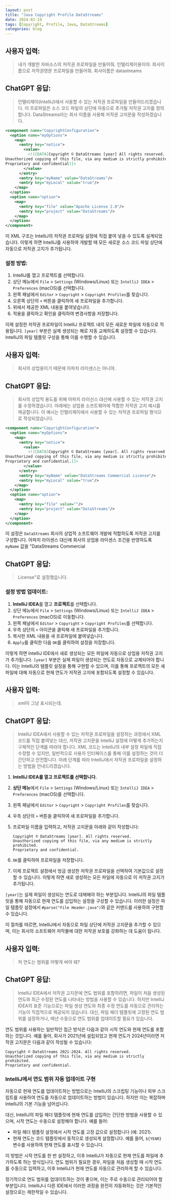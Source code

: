 ```yaml
---
layout: post
title: "Java Copyright Profile DataStreams"
date: 2024-02-19
tags: [Copyright, Profile, Java, DataStreams]
categories: blog
---
```


## 사용자 입력:
> 내가 개발한 자바소스의 저작권 프로파일을 만들어줘. 인텔리제이용이야.  회사이름으로 저작권영문 프로파일을 만들어줘. 회사이름은 datastreams

## ChatGPT 응답:
> 인텔리제이(IntelliJ)에서 사용할 수 있는 저작권 프로파일을 만들어드리겠습니다. 이 프로파일은 소스 코드 파일의 상단에 자동으로 추가될 저작권 고지를 정의합니다. DataStreams라는 회사 이름을 사용해 저작권 고지문을 작성하겠습니다.

```xml
<component name="CopyrightConfiguration">
  <option name="myOptions">
    <map>
      <entry key="notice">
        <value>
          <![CDATA[Copyright © DataStreams [year] All rights reserved.
Unauthorized copying of this file, via any medium is strictly prohibited
Proprietary and confidential]]>
        </value>
      </entry>
      <entry key="myName" value="DataStreams"/>
      <entry key="myLocal" value="true"/>
    </map>
  </option>
  <option name="option">
    <map>
      <entry key="file" value="Apache License 2.0"/>
      <entry key="project" value="DataStreams"/>
    </map>
  </option>
</component>
```

이 XML 구조는 IntelliJ의 저작권 프로파일 설정에 직접 붙여 넣을 수 있도록 설계되었습니다. 이렇게 하면 IntelliJ를 사용하여 개발할 때 모든 새로운 소스 코드 파일 상단에 자동으로 저작권 고지가 추가됩니다.

### 설정 방법:

1. IntelliJ를 열고 프로젝트를 선택합니다.
2. 상단 메뉴에서 `File` > `Settings` (Windows/Linux) 또는 `IntelliJ IDEA` > `Preferences` (macOS)를 선택합니다.
3. 왼쪽 패널에서 `Editor` > `Copyright` > `Copyright Profiles`를 찾습니다.
4. 오른쪽 상단의 `+` 버튼을 클릭하여 새 프로파일을 추가합니다.
5. 위에서 제공한 XML 내용을 붙여넣습니다.
6. 적용을 클릭하고 확인을 클릭하여 변경사항을 저장합니다.

이제 설정한 저작권 프로파일이 IntelliJ 프로젝트 내의 모든 새로운 파일에 자동으로 적용됩니다. `[year]` 부분은 실제 생성되는 해로 자동 교체하도록 설정할 수 있습니다. IntelliJ의 파일 템플릿 구성을 통해 이를 수행할 수 있습니다.

## 사용자 입력:
> 회사의 상업용이기 때문에 아파치 라이센스는 아니야.

## ChatGPT 응답:
> 회사의 상업적 용도를 위해 아파치 라이선스 대신에 사용할 수 있는 저작권 고지를 수정하겠습니다. 아래에는 상업용 소프트웨어에 적합한 저작권 고지 예시를 제공합니다. 이 예시는 인텔리제이에서 사용할 수 있는 저작권 프로파일 형식으로 작성되었습니다.

```xml
<component name="CopyrightConfiguration">
  <option name="myOptions">
    <map>
      <entry key="notice">
        <value>
          <![CDATA[Copyright © DataStreams [year]. All rights reserved.
Unauthorized copying of this file, via any medium is strictly prohibited.
Proprietary and confidential.]]>
        </value>
      </entry>
      <entry key="myName" value="DataStreams Commercial License"/>
      <entry key="myLocal" value="true"/>
    </map>
  </option>
  <option name="option">
    <map>
      <entry key="file" value=""/>
      <entry key="project" value="DataStreams"/>
    </map>
  </option>
</component>
```

이 설정은 `DataStreams` 회사의 상업적 소프트웨어 개발에 적합하도록 저작권 고지를 구성합니다. 아파치 라이센스 대신에 회사의 상업용 라이센스 조건을 반영하도록 `myName` 값을 "DataStreams Commercial

## ChatGPT 응답:
>  License"로 설정했습니다. 

### 설정 방법 업데이트:

1. **IntelliJ IDEA**를 열고 **프로젝트**를 선택합니다.
2. 상단 메뉴에서 `File` > `Settings` (Windows/Linux) 또는 `IntelliJ IDEA` > `Preferences` (macOS)로 이동합니다.
3. 왼쪽 패널에서 `Editor` > `Copyright` > `Copyright Profiles`를 선택합니다.
4. 우측 상단의 `+` 아이콘을 클릭해 새 프로파일을 추가합니다.
5. 복사한 XML 내용을 새 프로파일에 붙여넣습니다.
6. `Apply`를 클릭한 다음 `OK`를 클릭하여 설정을 저장합니다.

이렇게 하면 IntelliJ IDE에서 새로 생성되는 모든 파일에 자동으로 상업용 저작권 고지가 추가됩니다. `[year]` 부분은 실제 파일이 생성되는 연도로 자동으로 교체되어야 합니다. 이는 IntelliJ의 템플릿 설정을 통해 구현할 수 있으며, 이를 통해 프로젝트의 모든 새 파일에 대해 자동으로 현재 연도가 저작권 고지에 포함되도록 설정할 수 있습니다.

## 사용자 입력:
> xml이 그냥 표시되는데.

## ChatGPT 응답:
> IntelliJ IDEA에서 사용할 수 있는 저작권 프로파일을 설정하는 과정에서 XML 코드를 직접 붙여넣는 대신, 저작권 고지문을 IntelliJ 설정에 어떻게 추가하는지 구체적인 단계를 따라야 합니다. XML 코드는 IntelliJ의 내부 설정 파일에 직접 수정할 수 있지만, 일반적으로 사용자 인터페이스를 통해 이를 설정하는 것이 더 간단하고 안전합니다. 아래 단계를 따라 IntelliJ에서 저작권 프로파일을 설정하는 방법을 안내드리겠습니다.

1. **IntelliJ IDEA를 열고 프로젝트를 선택합니다.**
2. **상단 메뉴**에서 `File` > `Settings` (Windows/Linux) 또는 `IntelliJ IDEA` > `Preferences` (macOS)를 선택합니다.
3. 왼쪽 패널에서 `Editor` > `Copyright` > `Copyright Profiles`를 찾습니다.
4. 우측 상단의 `+` 버튼을 클릭하여 새 프로파일을 추가합니다.
5. 프로파일 이름을 입력하고, 저작권 고지문을 아래와 같이 작성합니다:

    ```
    Copyright © DataStreams [year]. All rights reserved.
    Unauthorized copying of this file, via any medium is strictly prohibited.
    Proprietary and confidential.
    ```

6. `OK`를 클릭하여 프로파일을 저장합니다.
7. 이제 프로젝트 설정에서 방금 생성한 저작권 프로파일을 선택하여 기본값으로 설정할 수 있습니다. 이렇게 하면 새로 생성하는 모든 파일에 자동으로 이 저작권 고지가 추가됩니다.

`[year]`는 실제 파일이 생성되는 연도로 대체해야 하는 부분입니다. IntelliJ의 파일 템플릿을 통해 자동으로 현재 연도를 삽입하는 설정을 구성할 수 있습니다. 이러한 설정은 파일 템플릿 설정에서 `#parse("File Header.java")`와 같은 커맨드를 사용하여 구현할 수 있습니다. 

이 절차를 따르면, IntelliJ에서 자동으로 파일 상단에 저작권 고지문을 추가할 수 있으며, 이는 회사의 소프트웨어 저작물에 대한 저작권 보호를 강화하는 데 도움이 됩니다.

## 사용자 입력:
> 저 연도는 범위를 어떻게 써야 돼?

## ChatGPT 응답:
> IntelliJ IDEA에서 저작권 고지문에 연도 범위를 포함하려면, 파일이 처음 생성된 연도와 최근 수정된 연도를 나타내는 방법을 사용할 수 있습니다. 하지만 IntelliJ IDEA의 표준 기능으로는 파일 생성 연도와 최종 수정 연도를 자동으로 관리하는 기능이 직접적으로 제공되지 않습니다. 대신, 파일 헤더 템플릿에 고정된 연도 범위를 설정하거나, 매년 수동으로 연도 범위를 업데이트할 필요가 있습니다.

연도 범위를 사용하는 일반적인 접근 방식은 다음과 같이 시작 연도와 현재 연도를 포함하는 것입니다. 예를 들어, 회사가 2021년에 설립되었고 현재 연도가 2024년이라면 저작권 고지문은 다음과 같이 작성될 수 있습니다:

```
Copyright © DataStreams 2021-2024. All rights reserved.
Unauthorized copying of this file, via any medium is strictly prohibited.
Proprietary and confidential.
```

### IntelliJ에서 연도 범위 자동 업데이트 구현

자동으로 현재 연도를 업데이트하는 방법으로는 IntelliJ의 스크립팅 기능이나 외부 스크립트를 사용하여 연도를 자동으로 업데이트하는 방법이 있습니다. 하지만 이는 복잡하며 IntelliJ의 기본 기능을 넘어섭니다.

대신, IntelliJ의 파일 헤더 템플릿에 현재 연도를 삽입하는 간단한 방법을 사용할 수 있으며, 시작 연도는 수동으로 설정해야 합니다. 예를 들어:

- 파일 헤더 템플릿 설정에서 시작 연도를 고정 값으로 설정합니다 (예: 2021).
- 현재 연도는 코드 템플릿에서 동적으로 생성되게 설정합니다. 예를 들어, `${YEAR}` 변수를 사용하여 현재 연도를 표시할 수 있습니다.

이 방법은 시작 연도를 한 번 설정하고, 이후 IntelliJ가 자동으로 현재 연도를 파일에 추가하도록 하는 방식입니다. 연도 범위가 필요한 경우, 파일을 처음 생성할 때 시작 연도를 수동으로 입력하고, 이후 IntelliJ가 현재 연도를 자동으로 관리하게 할 수 있습니다.

정기적으로 연도 범위를 업데이트하는 것이 좋으며, 이는 주로 수동으로 관리되어야 할 부분입니다. IntelliJ나 다른 IDE에서 이러한 과정을 완전히 자동화하는 것은 기본적인 설정으로는 제한적일 수 있습니다.

